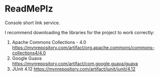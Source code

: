 # ReadMePlz
Console short link service.

I recommend downloading the libraries for the project to work correctly:
1. Apache Commons Collections - 4.0
https://mvnrepository.com/artifact/org.apache.commons/commons-collections4/4.0
2. Google Guava
https://mvnrepository.com/artifact/com.google.guava/guava
3. JUnit 4.12
https://mvnrepository.com/artifact/junit/junit/4.12
